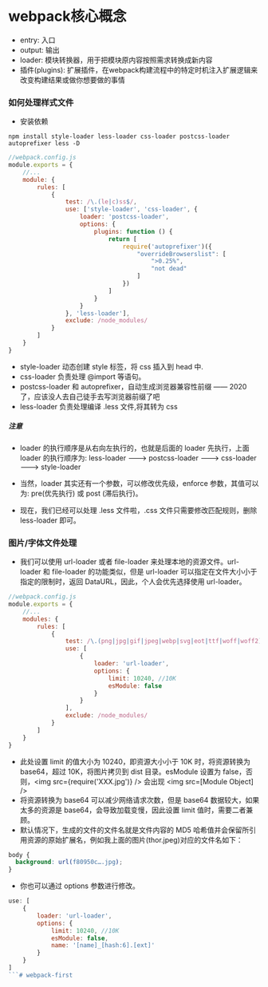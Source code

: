 # webpack核心概念
- entry: 入口
- output: 输出
- loader: 模块转换器，用于把模块原内容按照需求转换成新内容
- 插件(plugins): 扩展插件，在webpack构建流程中的特定时机注入扩展逻辑来改变构建结果或做你想要做的事情

### 如何处理样式文件
- 安装依赖
```
npm install style-loader less-loader css-loader postcss-loader autoprefixer less -D
```
```javascript
//webpack.config.js
module.exports = {
    //...
    module: {
        rules: [
            {
                test: /\.(le|c)ss$/,
                use: ['style-loader', 'css-loader', {
                    loader: 'postcss-loader',
                    options: {
                        plugins: function () {
                            return [
                                require('autoprefixer')({
                                    "overrideBrowserslist": [
                                        ">0.25%",
                                        "not dead"
                                    ]
                                })
                            ]
                        }
                    }
                }, 'less-loader'],
                exclude: /node_modules/
            }
        ]
    }
}
```
  - style-loader 动态创建 style 标签，将 css 插入到 head 中.
  - css-loader 负责处理 @import 等语句。
  - postcss-loader 和 autoprefixer，自动生成浏览器兼容性前缀 —— 2020了，应该没人去自己徒手去写浏览器前缀了吧
  - less-loader 负责处理编译 .less 文件,将其转为 css
  ##### 注意
  - loader 的执行顺序是从右向左执行的，也就是后面的 loader 先执行，上面 loader 的执行顺序为: less-loader ---> postcss-loader ---> css-loader ---> style-loader

  - 当然，loader 其实还有一个参数，可以修改优先级，enforce 参数，其值可以为: pre(优先执行) 或 post (滞后执行)。

  - 现在，我们已经可以处理 .less 文件啦，.css 文件只需要修改匹配规则，删除 less-loader 即可。

### 图片/字体文件处理
- 我们可以使用 url-loader 或者 file-loader 来处理本地的资源文件。url-loader 和 file-loader 的功能类似，但是 url-loader 可以指定在文件大小小于指定的限制时，返回 DataURL，因此，个人会优先选择使用 url-loader。
```javascript
//webpack.config.js
module.exports = {
    //...
    modules: {
        rules: [
            {
                test: /\.(png|jpg|gif|jpeg|webp|svg|eot|ttf|woff|woff2)$/,
                use: [
                    {
                        loader: 'url-loader',
                        options: {
                            limit: 10240, //10K
                            esModule: false 
                        }
                    }
                ],
                exclude: /node_modules/
            }
        ]
    }
}
```
- 此处设置 limit 的值大小为 10240，即资源大小小于 10K 时，将资源转换为 base64，超过 10K，将图片拷贝到 dist 目录。esModule 设置为 false，否则，<img src={require('XXX.jpg')} /> 会出现 <img src=[Module Object] />
- 将资源转换为 base64 可以减少网络请求次数，但是 base64 数据较大，如果太多的资源是 base64，会导致加载变慢，因此设置 limit 值时，需要二者兼顾。
- 默认情况下，生成的文件的文件名就是文件内容的 MD5 哈希值并会保留所引用资源的原始扩展名，例如我上面的图片(thor.jpeg)对应的文件名如下：
```css
body {
  background: url(f80950c….jpg);
}
```
- 你也可以通过 options 参数进行修改。
```javascript
use: [
    {
        loader: 'url-loader',
        options: {
            limit: 10240, //10K
            esModule: false,
            name: '[name]_[hash:6].[ext]'
        }
    }
]
```# webpack-first
